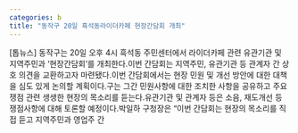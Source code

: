 ```yaml
---
categories: b
title: "동작구 20일 흑석동라이더카페 현장간담회 개최"
---
```

[톱뉴스] 동작구는 20일 오후 4시 흑석동 주민센터에서 라이더카페 관련 유관기관 및 지역주민과 ‘현장간담회’를 개최한다.이번 간담회는 지역주민, 유관기관 등 관계자 간 상호 의견을 교환하고자 마련됐다.이번 간담회에서는 현장 민원 및 개선 방안에 대한 대책을 심도 있게 논의할 계획이다.구는 그간 민원사항에 대한 조치한 사항을 공유하고 주요쟁점 관련 생생한 현장의 목소리를 듣는다.유관기관 및 관계자 등은 소음, 재도개선 등 쟁점사항에 대해 토론할 예정이다.박일하 구청장은 “이번 간담회는 현장의 목소리를 직접 듣고 지역주민과 영업주 간